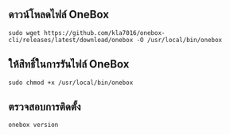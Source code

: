 ## ดาวน์โหลดไฟล์ OneBox
```
sudo wget https://github.com/kla7016/onebox-cli/releases/latest/download/onebox -O /usr/local/bin/onebox
```

## ให้สิทธิ์ในการรันไฟล์ OneBox
```
sudo chmod +x /usr/local/bin/onebox
```

## ตรวจสอบการติดตั้ง
```
onebox version
```
